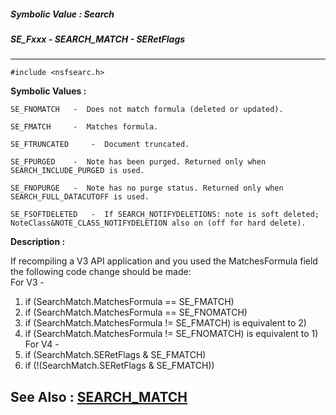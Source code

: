 ##### Symbolic Value : Search
##### SE_Fxxx - SEARCH_MATCH - SERetFlags
---
```
#include <nsfsearc.h>
```

**Symbolic Values :**

	SE_FNOMATCH	  -  Does not match formula (deleted or updated).

	SE_FMATCH	  -  Matches formula.

	SE_FTRUNCATED	  -  Document truncated.

	SE_FPURGED	  -  Note has been purged. Returned only when SEARCH_INCLUDE_PURGED is used.

	SE_FNOPURGE	  -  Note has no purge status. Returned only when SEARCH_FULL_DATACUTOFF is used.

	SE_FSOFTDELETED	  -  If SEARCH_NOTIFYDELETIONS: note is soft deleted; NoteClass&NOTE_CLASS_NOTIFYDELETION also on (off for hard delete).


**Description :**

If recompiling a V3 API application and you used the MatchesFormula field the following code change should be made:<br>
For V3 -<br>
   1) if (SearchMatch.MatchesFormula == SE_FMATCH)<br>
   2) if (SearchMatch.MatchesFormula == SE_FNOMATCH)<br>
   3) if (SearchMatch.MatchesFormula != SE_FMATCH) is equivalent to 2)<br>
   4) if (SearchMatch.MatchesFormula != SE_FNOMATCH) is equivalent to 1)<br>
For V4 -<br>
   1) if (SearchMatch.SERetFlags &amp; SE_FMATCH)<br>
   2) if (!(SearchMatch.SERetFlags &amp; SE_FMATCH))


**See Also :**
[SEARCH_MATCH](/domino-c-api-docs/reference/Data/SEARCH_MATCH)
---
